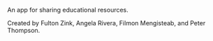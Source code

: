 An app for sharing educational resources.

Created by Fulton Zink, Angela Rivera, Filmon Mengisteab, and Peter Thompson.